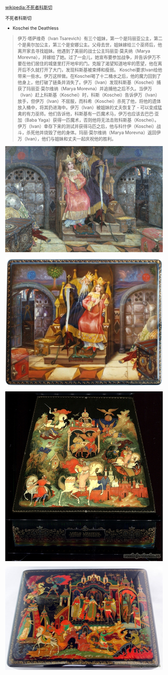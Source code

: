 [wikipedia:不死者科斯切](https://en.wikipedia.org/wiki/The_Death_of_Koschei_the_Deathless)

不死者科斯切
* Koschei the Deathless

> 伊万·塔萨维奇（Ivan Tsarevich）有三个姐妹，第一个是玛丽亚公主，第二个是奥尔加公主，第三个是安娜公主。父母去世，姐妹嫁给三个巫师后，他离开家去寻找姐妹。他遇到了美丽的战士公主玛丽亚·莫夫纳（Marya Morevna），并嫁给了她。过了一会儿，她宣布要参加战争，并告诉伊万不要在他们居住的城堡里打开地牢的门。克服了渴望知道地牢的愿望，他在离开后不久就打开了大门，发现科斯基被束缚和瘦弱。 Koschei要求Ivan给他带来一些水。伊万这样做。在Koschei喝了十二桶水之后，他的魔力回到了他身上，他打破了链条并消失了。伊万（Ivan）发现科斯基（Koschei）捕获了玛丽亚·莫尔维纳（Marya Morevna）并追捕他之后不久。当伊万（Ivan）赶上科斯基（Koschei）时，科斯（Koschei）告诉伊万（Ivan）放手，但伊万（Ivan）不屈服，而科希（Koschei）杀死了他，将他的遗体放入桶中，将其扔进海中。伊万（Ivan）被姐妹的丈夫恢复了 - 可以变成猛禽的有力巫师。他们告诉他，科斯基有一匹魔术马，伊万也应该去巴巴·亚加（Baba Yaga）获得一匹魔术，否则他将无法击败科斯基（Koschei）。伊万（Ivan）幸存下来的测试并获得马匹之后，他与科什伊（Koschei）战斗，杀死他并烧毁了他的身体。玛丽·莫尔维纳（Marya Morevna）返回伊万（Ivan），他们与姐妹和丈夫一起庆祝他的胜利。

![](assets/17434989735699.jpg)

![](assets/17434989951116.jpg)

![](assets/17434990441830.jpg)

![](assets/17434990569914.jpg)

